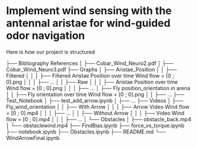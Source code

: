 # Implement wind sensing with the antennal aristae for wind-guided odor navigation

Here is how our project is structured

├── Bibliography References
│     ├── Cobar_Wind_Neuro2.pdf
│     ├── Cobar_Wind_Neuro3.pdf
├── Graphs
│     ├── Aristae_Position
│     │      ├── Filtered
│     │      │     ├── Filtered Aristae Position over time Wind flow = [0 ; 0].png
│     │      │     ├── ... 
│     │      ├── Raw
│     │      │     ├── Aristae Position over time Wind flow = [0 ; 0].png
│     │      │     ├── ...
│     ├── Fly position_orientation in arena
│     │     ├── Fly orientation over time Wind flow = [0 ; 0].png
│     │     ├── ... 
├── Test_Notebook
│     ├── test_add_arrow.ipynb
│     ├── ... 
├── Videos
│     ├── Fly_wind_orientation
│     │     ├── With Arrow
│     │     │     ├── Arrow Video Wind flow = [0 ; 0].mp4
│     │     │     ├── ...
│     │     ├── Without Arrow
│     │     │     ├── Video Wind flow = [0 ; 0].mp4
│     │     │     ├── ...
│     └── Obstacles
│           ├── obstacle_back.mp4
│           └── obstaclewind.mp4
├── FindBias.ipynb
├── force_vs_torque.ipynb
├── notebook.ipynb
├── Obstacles.ipynb
├── README.md
└──  WindArrowFinal.ipynb        
      
